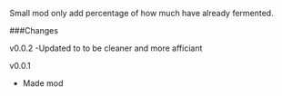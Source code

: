 Small mod only add percentage of how much have already fermented.

###Changes

v0.0.2
-Updated to to be cleaner and more afficiant

v0.0.1
- Made mod
